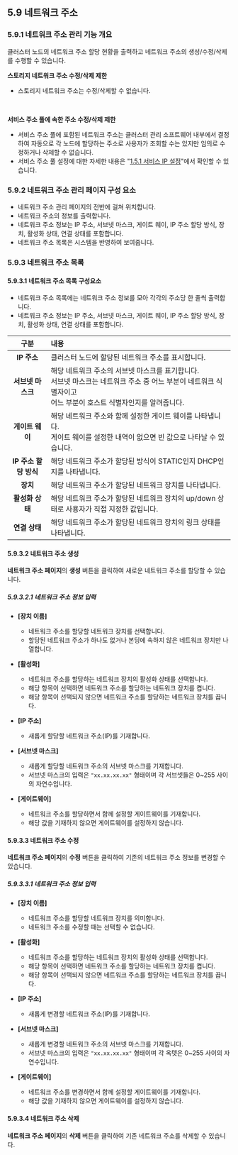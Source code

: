 ## 5.9 네트워크 주소

### 5.9.1 네트워크 주소 관리 기능 개요

클러스터 노드의 네트워크 주소 할당 현황을 출력하고 네트워크 주소의 생성/수정/삭제를 수행할 수 있습니다.

<div class="notices yellow element normal">

<strong>스토리지 네트워크 주소 수정/삭제 제한</strong>

<ul>
    <li>스토리지 네트워크 주소는 수정/삭제할 수 없습니다.</li>
</ul>

<br/>

<strong>서비스 주소 풀에 속한 주소 수정/삭제 제한</strong>

<ul>
    <li>서비스 주소 풀에 포함된 네트워크 주소는 클러스터 관리 소프트웨어 내부에서 결정하여 자동으로 각 노드에 할당하는 주소로 사용자가 조회할 수는 있지만 임의로 수정하거나 삭제할 수 없습니다.</li>
    <li>서비스 주소 풀 설정에 대한 자세한 내용은 "<a href="#cluster.xhtml#1.5.1 서비스 네트워크 설정">1.5.1 서비스 IP 설정</a>"에서 확인할 수 있습니다.</li>
</ul>
</div>

### 5.9.2 네트워크 주소 관리 페이지 구성 요소

* 네트워크 주소 관리 페이지의 전반에 걸쳐 위치합니다.
* 네트워크 주소의 정보를 출력합니다.
* 네트워크 주소 정보는 IP 주소, 서브넷 마스크, 게이트 웨이, IP 주소 할당 방식, 장치, 활성화 상태, 연결 상태를 포함합니다.
* 네트워크 주소 목록은 시스템을 반영하여 보여줍니다.

### 5.9.3 네트워크 주소 목록

#### 5.9.3.1 네트워크 주소 목록 구성요소

* 네트워크 주소 목록에는 네트워크 주소 정보를 모아 각각의 주소당 한 줄씩 출력합니다.
* 네트워크 주소 정보는 IP 주소, 서브넷 마스크, 게이트 웨이, IP 주소 할당 방식, 장치, 활성화 상태, 연결 상태를 포함합니다.

|  구분  |  내용  |
|  :---:  |  :---  |
| **IP 주소** | 클러스터 노드에 할당된 네트워크 주소를 표시합니다. |
| **서브넷 마스크** | 해당 네트워크 주소의 서브넷 마스크를 표기합니다.<br>서브넷 마스크는 네트워크 주소 중 어느 부분이 네트워크 식별자이고<br>어느 부분이 호스트 식별자인지를 알려줍니다. |
| **게이트 웨이** | 해당 네트워크 주소와 함께 설정한 게이트 웨이를 나타냅니다.<br>게이트 웨이를 설정한 내역이 없으면 빈 값으로 나타날 수 있습니다. |
| **IP 주소 할당 방식** | 해당 네트워크 주소가 할당된 방식이 STATIC인지 DHCP인지를 나타냅니다. |
| **장치** | 해당 네트워크 주소가 할당된 네트워크 장치를 나타냅니다. |
| **활성화 상태** | 해당 네트워크 주소가 할당된 네트워크 장치의 up/down 상태로 사용자가 직접 지정한 값입니다. |
| **연결 상태** | 해당 네트워크 주소가 할당된 네트워크 장치의 링크 상태를 나타냅니다. |

#### 5.9.3.2 네트워크 주소 생성

**네트워크 주소 페이지**의 **생성** 버튼을 클릭하여 새로운 네트워크 주소를 할당할 수 있습니다.

##### 5.9.3.2.1 네트워크 주소 정보 입력

* **[장치 이름]**
  * 네트워크 주소를 할당할 네트워크 장치를 선택합니다.
  * 할당된 네트워크 주소가 하나도 없거나 본딩에 속하지 않은 네트워크 장치만 나열합니다.

* **[활성화]**
  * 네트워크 주소를 할당하는 네트워크 장치의 활성화 상태를 선택합니다.
  * 해당 항목이 선택하면 네트워크 주소를 할당하는 네트워크 장치를 켭니다.
  * 해당 항목이 선택되지 않으면 네트워크 주소를 할당하는 네트워크 장치를 끕니다.

* **[IP 주소]**
  * 새롭게 할당할 네트워크 주소(IP)를 기재합니다.

* **[서브넷 마스크]**
  * 새롭게 할당할 네트워크 주소의 서브넷 마스크를 기재합니다.
  * 서브넷 마스크의 입력은 <code>"xx.xx.xx.xx"</code> 형태이며 각 서브셋들은 0~255 사이의 자연수입니다.

* **[게이트웨이]**
  * 네트워크 주소를 할당하면서 함께 설정할 게이트웨이를 기재합니다.
  * 해당 값을 기재하지 않으면 게이트웨이를 설정하지 않습니다.

#### 5.9.3.3 네트워크 주소 수정

**네트워크 주소 페이지**의 **수정** 버튼을 클릭하여 기존의 네트워크 주소 정보를 변경할 수 있습니다.

##### 5.9.3.3.1 네트워크 주소 정보 입력

* **[장치 이름]**
  * 네트워크 주소를 할당할 네트워크 장치를 의미합니다.
  * 네트워크 주소를 수정할 때는 선택할 수 없습니다.

* **[활성화]**
  * 네트워크 주소를 할당하는 네트워크 장치의 활성화 상태를 선택합니다.
  * 해당 항목이 선택하면 네트워크 주소를 할당하는 네트워크 장치를 켭니다.
  * 해당 항목이 선택되지 않으면 네트워크 주소를 할당하는 네트워크 장치를 끕니다.

* **[IP 주소]**
  * 새롭게 변경할 네트워크 주소(IP)를 기재합니다.

* **[서브넷 마스크]**
  * 새롭게 변경할 네트워크 주소의 서브넷 마스크를 기재합니다.
  * 서브넷 마스크의 입력은 <code>"xx.xx.xx.xx"</code> 형태이며 각 옥텟은 0~255 사이의 자연수입니다.

* **[게이트웨이]**
  * 네트워크 주소를 변경하면서 함께 설정할 게이트웨이를 기재합니다.
  * 해당 값을 기재하지 않으면 게이트웨이를 설정하지 않습니다.

#### 5.9.3.4 네트워크 주소 삭제

**네트워크 주소 페이지**의 **삭제** 버튼을 클릭하여 기존 네트워크 주소를 삭제할 수 있습니다.

